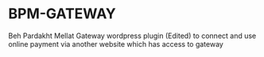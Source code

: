 # BPM-GATEWAY
Beh Pardakht Mellat Gateway wordpress plugin (Edited) to connect and use online payment via another website which has access to gateway 
